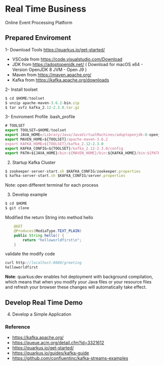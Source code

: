 # Real Time Business

Online Event Processing Platform

## Prepared Enviroment

1- Download Tools https://quarkus.io/get-started/

* VSCode from https://code.visualstudio.com/Download
* JDK    from https://adoptopenjdk.net/ ( Download for macOS x64 - Version OpenJDK 8 JVM - Open J9 )
* Maven from https://maven.apache.org/
* Kafka from https://kafka.apache.org/downloads

2- Install toolset 

```javascript
$ cd $HOME/toolset
$ unzip apache-maven-3.6.2-bin.zip
$ tar xvfz kafka_2.12-2.3.0.tar.gz  
```

3- Enviroment Profile .bash_profile 

```javascript
# TOOLSET 
export TOOLSET=$HOME/toolset
export JAVA_HOME=/Library/Java/JavaVirtualMachines/adoptopenjdk-8-openj9.jdk/Contents/Home/ 
export MAVEN_HOME=${TOOLSET}/apache-maven-3.6.2
export KAFKA_HOME=${TOOLSET}/kafka_2.12-2.3.0
export KAFKA_CONFIG=${TOOLSET}/kafka_2.12-2.3.0/config
export PATH=${JAVA_HOME}/bin:${MAVEN_HOME}/bin:${KAFKA_HOME}/bin:${PATH}
```

2. Startup Kafka Cluster 

```javascript
$ zookeeper-server-start.sh $KAFKA_CONFIG/zookeeper.properties
$ kafka-server-start.sh $KAFKA_CONFIG/server.properties
```
Note:  open different terminal for each process 

3.  Develop example 

```javascript
$ cd $HOME
$ git clone 
```

Modified the return String into method hello

```java
    @GET
    @Produces(MediaType.TEXT_PLAIN)
    public String hello() {
        return "helloworldfirst\n";
    }
```
validate the modify code 

```javascript
curl http://localhost:8080/greeting
helloworldfirst
```
**Note**: quarkus:dev enables hot deployment with background compilation, which means that when you modify your Java files or your resource files and refresh your browser these changes will automatically take effect. 


## Develop Real Time Demo 

4. Develop a Simple Application 

### Reference
* https://kafka.apache.org/
* https://queue.acm.org/detail.cfm?id=3321612
* https://quarkus.io/get-started/ 
* https://quarkus.io/guides/kafka-guide
* https://github.com/confluentinc/kafka-streams-examples

